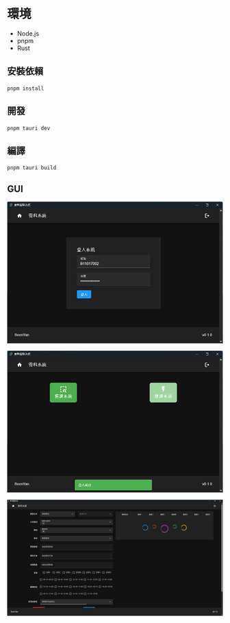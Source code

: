 # 環境

- Node.js
- pnpm
- Rust

## 安裝依賴

```
pnpm install
```

## 開發

```
pnpm tauri dev
```

## 編譯

```
pnpm tauri build
```

## GUI

![Login](https://github.com/beenyan/yuntech-system/blob/master/images/Login.png?raw=true)

![Lobby](https://github.com/beenyan/yuntech-system/blob/master/images/Lobby.png?raw=true)

![CourseSelect](https://github.com/beenyan/yuntech-system/blob/master/images/CourseSelect.png?raw=true)
